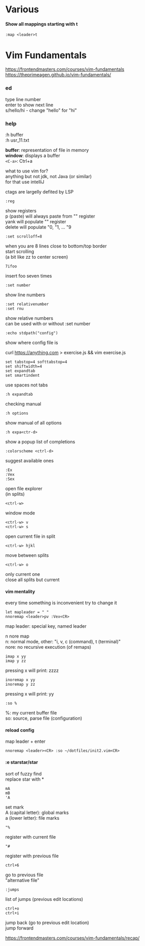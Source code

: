 Various
=======

#### Show all mappings starting with <leader>t
```
:map <leader>t
```

Vim Fundamentals
================

https://frontendmasters.com/courses/vim-fundamentals  
https://theprimeagen.github.io/vim-fundamentals/

### ed
type line number  
enter to show next line  
s/hello/hi - change "hello" for "hi"

### help
:h buffer  
:h usr_11.txt

**buffer**: representation of file in memory  
**window**: displays a buffer  
`<C-a>`: Ctrl+a

what to use vim for?  
anything but not jdk, not Java (or similar)  
for that use intelliJ

ctags are largelly defited by LSP

```
:reg
```
show registers  
p (paste) will always paste from  "" register  
yank will populate "" register  
delete will populate "0, "1, ... "9

```
:set scrolloff=8
```
when you are 8 lines close to bottom/top border  
start scrolling  
(a bit like zz to center screen)

```
7ifoo
```
insert foo seven times

```
:set number
```
show line numbers

```
:set relativenumber
:set rnu
```
show relative numbers  
can be used with or without :set number

```
:echo stdpath("config")
```
show where config file is

curl https://anything.com > exercise.js && vim exercise.js

```
set tabstop=4 softtabstop=4
set shiftwidth=4
set expandtab
set smartindent
```
use spaces not tabs

```
:h expandtab
```
checking manual

```
:h options
```
show manual of all options

```
:h expa<ctr-d>
```
show a popup list of completions

```
:colorscheme <ctrl-d>
```
suggest available ones

```
:Ex
:Vex
:Sex
```
open file explorer  
(in splits)

```
<ctrl-w>
```
window mode

```
<ctrl-w> v
<ctrl-w> s
```
open current file in split

```
<ctrl-w> hjkl
```
move between splits

```
<ctrl-w> o
```
only current one  
close all splits but current

#### vim mentality
every time something is inconvenient try to change it

```
let mapleader = " "
nnoremap <leader>pv :Vex<CR>
```
map leader: special key, named leader

n nore map  
n: normal mode, other: "i, v, c (command), t (terminal)"  
nore: no recursive execution (of remaps)

```
imap x yy
imap y zz
```
pressing x will print: zzzz

```
inoremap x yy
inoremap y zz
```
pressing x will print: yy

```
:so %
```
%: my current buffer file  
so: source, parse file (configuration)

#### reload config
map leader + enter
```
nnoremap <leader><CR> :so ~/dotfiles/init2.vim<CR>
```

#### :e starstar/star<tab>
sort of fuzzy find  
replace star with *

```
mA
mB
'A
```
set mark  
A (capital letter): global marks  
a (lower letter): file marks

```
"%
```
register with current file

```
"#
```
register with previous file

```
ctrl+6
```
go to previous file  
"alternative file"

```
:jumps
```
list of jumps (previous edit locations)

```
ctrl+o
ctrl+i
```
jump back (go to previous edit location)  
jump forward

https://frontendmasters.com/courses/vim-fundamentals/recap/
